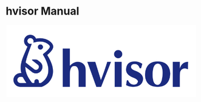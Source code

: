 # hvisor Manual

<p align="center">
    <img src="src/chap01/img/hvisor-logo.svg" alt="hvisor-logo" width="500"><br>
</p>